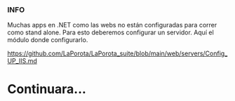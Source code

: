 ### INFO

Muchas apps en .NET como las webs no están configuradas para correr como stand alone. Para esto deberemos configurar un servidor. Aquí el módulo donde configurarlo.

https://github.com/LaPorota/LaPorota_suite/blob/main/web/servers/Config_UP_IIS.md

# Continuara...
